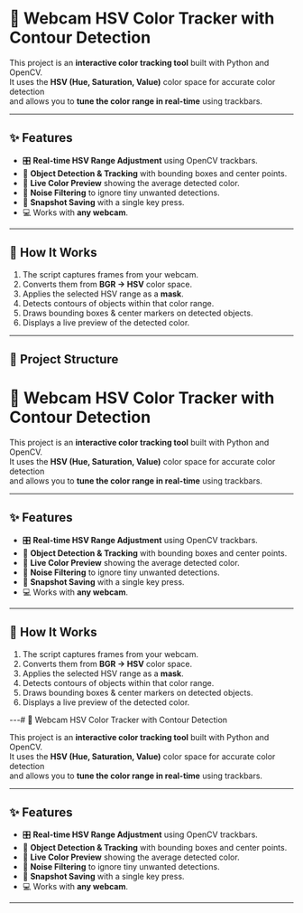 # 🎯 Webcam HSV Color Tracker with Contour Detection

This project is an **interactive color tracking tool** built with Python and OpenCV.  
It uses the **HSV (Hue, Saturation, Value)** color space for accurate color detection  
and allows you to **tune the color range in real-time** using trackbars.

---

## ✨ Features
- 🎛 **Real-time HSV Range Adjustment** using OpenCV trackbars.
- 🎯 **Object Detection & Tracking** with bounding boxes and center points.
- 🎨 **Live Color Preview** showing the average detected color.
- 🧹 **Noise Filtering** to ignore tiny unwanted detections.
- 📸 **Snapshot Saving** with a single key press.
- 💻 Works with **any webcam**.

---

## 📸 How It Works
1. The script captures frames from your webcam.
2. Converts them from **BGR → HSV** color space.
3. Applies the selected HSV range as a **mask**.
4. Detects contours of objects within that color range.
5. Draws bounding boxes & center markers on detected objects.
6. Displays a live preview of the detected color.

---

## 📂 Project Structure
# 🎯 Webcam HSV Color Tracker with Contour Detection

This project is an **interactive color tracking tool** built with Python and OpenCV.  
It uses the **HSV (Hue, Saturation, Value)** color space for accurate color detection  
and allows you to **tune the color range in real-time** using trackbars.

---

## ✨ Features
- 🎛 **Real-time HSV Range Adjustment** using OpenCV trackbars.
- 🎯 **Object Detection & Tracking** with bounding boxes and center points.
- 🎨 **Live Color Preview** showing the average detected color.
- 🧹 **Noise Filtering** to ignore tiny unwanted detections.
- 📸 **Snapshot Saving** with a single key press.
- 💻 Works with **any webcam**.

---

## 📸 How It Works
1. The script captures frames from your webcam.
2. Converts them from **BGR → HSV** color space.
3. Applies the selected HSV range as a **mask**.
4. Detects contours of objects within that color range.
5. Draws bounding boxes & center markers on detected objects.
6. Displays a live preview of the detected color.

---# 🎯 Webcam HSV Color Tracker with Contour Detection

This project is an **interactive color tracking tool** built with Python and OpenCV.  
It uses the **HSV (Hue, Saturation, Value)** color space for accurate color detection  
and allows you to **tune the color range in real-time** using trackbars.

---

## ✨ Features
- 🎛 **Real-time HSV Range Adjustment** using OpenCV trackbars.
- 🎯 **Object Detection & Tracking** with bounding boxes and center points.
- 🎨 **Live Color Preview** showing the average detected color.
- 🧹 **Noise Filtering** to ignore tiny unwanted detections.
- 📸 **Snapshot Saving** with a single key press.
- 💻 Works with **any webcam**.

---
